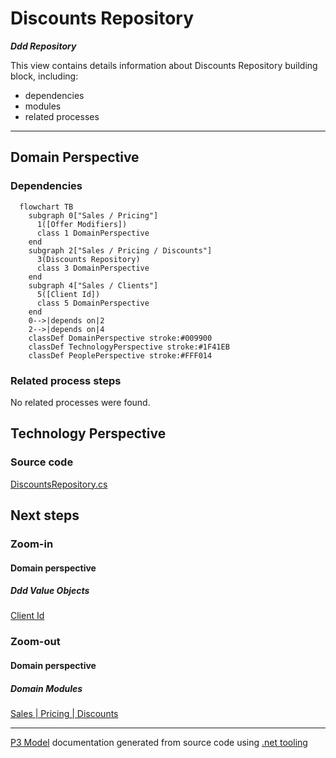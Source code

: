 ﻿
# Discounts Repository

***Ddd Repository***  

This view contains details information about Discounts Repository building block, including:
- dependencies
- modules
- related processes  

---



## Domain Perspective


### Dependencies

```mermaid
  flowchart TB
    subgraph 0["Sales / Pricing"]
      1([Offer Modifiers])
      class 1 DomainPerspective
    end
    subgraph 2["Sales / Pricing / Discounts"]
      3(Discounts Repository)
      class 3 DomainPerspective
    end
    subgraph 4["Sales / Clients"]
      5([Client Id])
      class 5 DomainPerspective
    end
    0-->|depends on|2
    2-->|depends on|4
    classDef DomainPerspective stroke:#009900
    classDef TechnologyPerspective stroke:#1F41EB
    classDef PeoplePerspective stroke:#FFF014
```

### Related process steps

No related processes were found.  

## Technology Perspective


### Source code

[DiscountsRepository.cs](../../../../../../../../Sources/Sales/Sales.DeepModel/Pricing/Discounts/DiscountsRepository.cs)  

## Next steps


### Zoom-in


#### Domain perspective


##### Ddd Value Objects

[Client Id](../../Clients/ClientId.md)  

### Zoom-out


#### Domain perspective


##### Domain Modules

[Sales | Pricing | Discounts](Discounts.md)  

---

[P3 Model](https://github.com/P3-model/P3-model) documentation generated from source code using [.net tooling](https://github.com/P3-model/P3-model-dotnet)